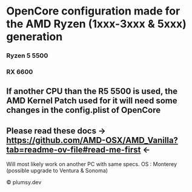 # OpenCore configuration made for the AMD Ryzen (1xxx-3xxx & 5xxx) generation

### Ryzen 5 5500
### RX 6600

## If another CPU than the R5 5500 is used, the AMD Kernel Patch used for it will need some changes in the config.plist of OpenCore
## Please read these docs -> https://github.com/AMD-OSX/AMD_Vanilla?tab=readme-ov-file#read-me-first <-

Will most likely work on another PC with same specs.
 OS : Monterey (possible upgrade to Ventura & Sonoma)

 © plumsy.dev